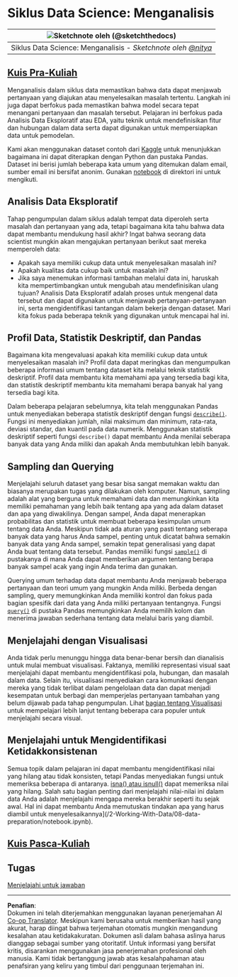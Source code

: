 <!--
CO_OP_TRANSLATOR_METADATA:
{
  "original_hash": "661dad02c3ac239644d34c1eb51e76f8",
  "translation_date": "2025-09-06T21:20:06+00:00",
  "source_file": "4-Data-Science-Lifecycle/15-analyzing/README.md",
  "language_code": "id"
}
-->
# Siklus Data Science: Menganalisis

|![ Sketchnote oleh [(@sketchthedocs)](https://sketchthedocs.dev) ](../../sketchnotes/15-Analyzing.png)|
|:---:|
| Siklus Data Science: Menganalisis - _Sketchnote oleh [@nitya](https://twitter.com/nitya)_ |

## [Kuis Pra-Kuliah](https://ff-quizzes.netlify.app/en/ds/quiz/28)

Menganalisis dalam siklus data memastikan bahwa data dapat menjawab pertanyaan yang diajukan atau menyelesaikan masalah tertentu. Langkah ini juga dapat berfokus pada memastikan bahwa model secara tepat menangani pertanyaan dan masalah tersebut. Pelajaran ini berfokus pada Analisis Data Eksploratif atau EDA, yaitu teknik untuk mendefinisikan fitur dan hubungan dalam data serta dapat digunakan untuk mempersiapkan data untuk pemodelan.

Kami akan menggunakan dataset contoh dari [Kaggle](https://www.kaggle.com/balaka18/email-spam-classification-dataset-csv/version/1) untuk menunjukkan bagaimana ini dapat diterapkan dengan Python dan pustaka Pandas. Dataset ini berisi jumlah beberapa kata umum yang ditemukan dalam email, sumber email ini bersifat anonim. Gunakan [notebook](notebook.ipynb) di direktori ini untuk mengikuti.

## Analisis Data Eksploratif

Tahap pengumpulan dalam siklus adalah tempat data diperoleh serta masalah dan pertanyaan yang ada, tetapi bagaimana kita tahu bahwa data dapat membantu mendukung hasil akhir? 
Ingat bahwa seorang data scientist mungkin akan mengajukan pertanyaan berikut saat mereka memperoleh data:
- Apakah saya memiliki cukup data untuk menyelesaikan masalah ini?
- Apakah kualitas data cukup baik untuk masalah ini?
- Jika saya menemukan informasi tambahan melalui data ini, haruskah kita mempertimbangkan untuk mengubah atau mendefinisikan ulang tujuan?
Analisis Data Eksploratif adalah proses untuk mengenal data tersebut dan dapat digunakan untuk menjawab pertanyaan-pertanyaan ini, serta mengidentifikasi tantangan dalam bekerja dengan dataset. Mari kita fokus pada beberapa teknik yang digunakan untuk mencapai hal ini.

## Profil Data, Statistik Deskriptif, dan Pandas
Bagaimana kita mengevaluasi apakah kita memiliki cukup data untuk menyelesaikan masalah ini? Profil data dapat meringkas dan mengumpulkan beberapa informasi umum tentang dataset kita melalui teknik statistik deskriptif. Profil data membantu kita memahami apa yang tersedia bagi kita, dan statistik deskriptif membantu kita memahami berapa banyak hal yang tersedia bagi kita.

Dalam beberapa pelajaran sebelumnya, kita telah menggunakan Pandas untuk menyediakan beberapa statistik deskriptif dengan fungsi [`describe()`](https://pandas.pydata.org/pandas-docs/stable/reference/api/pandas.DataFrame.describe.html). Fungsi ini menyediakan jumlah, nilai maksimum dan minimum, rata-rata, deviasi standar, dan kuantil pada data numerik. Menggunakan statistik deskriptif seperti fungsi `describe()` dapat membantu Anda menilai seberapa banyak data yang Anda miliki dan apakah Anda membutuhkan lebih banyak.

## Sampling dan Querying
Menjelajahi seluruh dataset yang besar bisa sangat memakan waktu dan biasanya merupakan tugas yang dilakukan oleh komputer. Namun, sampling adalah alat yang berguna untuk memahami data dan memungkinkan kita memiliki pemahaman yang lebih baik tentang apa yang ada dalam dataset dan apa yang diwakilinya. Dengan sampel, Anda dapat menerapkan probabilitas dan statistik untuk membuat beberapa kesimpulan umum tentang data Anda. Meskipun tidak ada aturan yang pasti tentang seberapa banyak data yang harus Anda sampel, penting untuk dicatat bahwa semakin banyak data yang Anda sampel, semakin tepat generalisasi yang dapat Anda buat tentang data tersebut. 
Pandas memiliki fungsi [`sample()`](https://pandas.pydata.org/pandas-docs/stable/reference/api/pandas.DataFrame.sample.html) di pustakanya di mana Anda dapat memberikan argumen tentang berapa banyak sampel acak yang ingin Anda terima dan gunakan.

Querying umum terhadap data dapat membantu Anda menjawab beberapa pertanyaan dan teori umum yang mungkin Anda miliki. Berbeda dengan sampling, query memungkinkan Anda memiliki kontrol dan fokus pada bagian spesifik dari data yang Anda miliki pertanyaan tentangnya. 
Fungsi [`query()`](https://pandas.pydata.org/pandas-docs/stable/reference/api/pandas.DataFrame.query.html) di pustaka Pandas memungkinkan Anda memilih kolom dan menerima jawaban sederhana tentang data melalui baris yang diambil.

## Menjelajahi dengan Visualisasi
Anda tidak perlu menunggu hingga data benar-benar bersih dan dianalisis untuk mulai membuat visualisasi. Faktanya, memiliki representasi visual saat menjelajahi dapat membantu mengidentifikasi pola, hubungan, dan masalah dalam data. Selain itu, visualisasi menyediakan cara komunikasi dengan mereka yang tidak terlibat dalam pengelolaan data dan dapat menjadi kesempatan untuk berbagi dan memperjelas pertanyaan tambahan yang belum dijawab pada tahap pengumpulan. Lihat [bagian tentang Visualisasi](../../../../../../../../../3-Data-Visualization) untuk mempelajari lebih lanjut tentang beberapa cara populer untuk menjelajahi secara visual.

## Menjelajahi untuk Mengidentifikasi Ketidakkonsistenan
Semua topik dalam pelajaran ini dapat membantu mengidentifikasi nilai yang hilang atau tidak konsisten, tetapi Pandas menyediakan fungsi untuk memeriksa beberapa di antaranya. [isna() atau isnull()](https://pandas.pydata.org/pandas-docs/stable/reference/api/pandas.isna.html) dapat memeriksa nilai yang hilang. Salah satu bagian penting dari menjelajahi nilai-nilai ini dalam data Anda adalah menjelajahi mengapa mereka berakhir seperti itu sejak awal. Hal ini dapat membantu Anda memutuskan tindakan apa yang harus diambil untuk menyelesaikannya](/2-Working-With-Data/08-data-preparation/notebook.ipynb).

## [Kuis Pasca-Kuliah](https://ff-quizzes.netlify.app/en/ds/quiz/29)

## Tugas

[Menjelajahi untuk jawaban](assignment.md)

---

**Penafian**:  
Dokumen ini telah diterjemahkan menggunakan layanan penerjemahan AI [Co-op Translator](https://github.com/Azure/co-op-translator). Meskipun kami berusaha untuk memberikan hasil yang akurat, harap diingat bahwa terjemahan otomatis mungkin mengandung kesalahan atau ketidakakuratan. Dokumen asli dalam bahasa aslinya harus dianggap sebagai sumber yang otoritatif. Untuk informasi yang bersifat kritis, disarankan menggunakan jasa penerjemahan profesional oleh manusia. Kami tidak bertanggung jawab atas kesalahpahaman atau penafsiran yang keliru yang timbul dari penggunaan terjemahan ini.